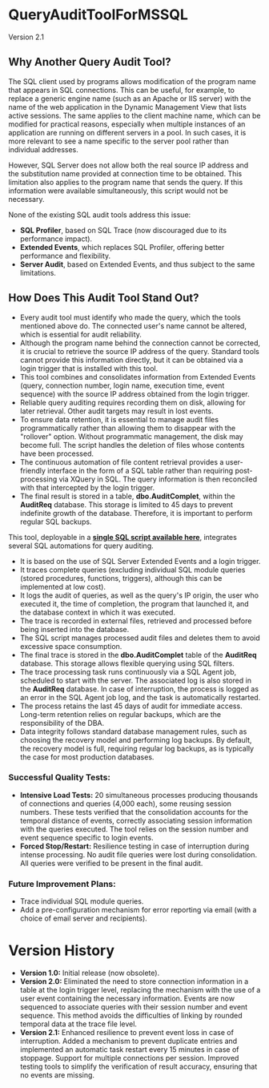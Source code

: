 # QueryAuditToolForMSSQL

Version 2.1

## Why Another Query Audit Tool?

The SQL client used by programs allows modification of the program name that appears in SQL connections. This can be useful, for example, to replace a generic engine name (such as an Apache or IIS server) with the name of the web application in the Dynamic Management View that lists active sessions. The same applies to the client machine name, which can be modified for practical reasons, especially when multiple instances of an application are running on different servers in a pool. In such cases, it is more relevant to see a name specific to the server pool rather than individual addresses.

However, SQL Server does not allow both the real source IP address and the substitution name provided at connection time to be obtained. This limitation also applies to the program name that sends the query. If this information were available simultaneously, this script would not be necessary.

None of the existing SQL audit tools address this issue:

- **SQL Profiler**, based on SQL Trace (now discouraged due to its performance impact).
- **Extended Events**, which replaces SQL Profiler, offering better performance and flexibility.
- **Server Audit**, based on Extended Events, and thus subject to the same limitations.

## How Does This Audit Tool Stand Out?

- Every audit tool must identify who made the query, which the tools mentioned above do. The connected user's name cannot be altered, which is essential for audit reliability.
- Although the program name behind the connection cannot be corrected, it is crucial to retrieve the source IP address of the query. Standard tools cannot provide this information directly, but it can be obtained via a login trigger that is installed with this tool.
- This tool combines and consolidates information from Extended Events (query, connection number, login name, execution time, event sequence) with the source IP address obtained from the login trigger.
- Reliable query auditing requires recording them on disk, allowing for later retrieval. Other audit targets may result in lost events.
- To ensure data retention, it is essential to manage audit files programmatically rather than allowing them to disappear with the "rollover" option. Without programmatic management, the disk may become full. The script handles the deletion of files whose contents have been processed.
- The continuous automation of file content retrieval provides a user-friendly interface in the form of a SQL table rather than requiring post-processing via XQuery in SQL. The query information is then reconciled with that intercepted by the login trigger.
- The final result is stored in a table, **dbo.AuditComplet**, within the **AuditReq** database. This storage is limited to 45 days to prevent indefinite growth of the database. Therefore, it is important to perform regular SQL backups.

This tool, deployable in a **[single SQL script available here](https://raw.githubusercontent.com/pelsql/QueryAuditToolForMSSql/main/QueryAuditToolForMSSql.sql)**, integrates several SQL automations for query auditing.

- It is based on the use of SQL Server Extended Events and a login trigger.
- It traces complete queries (excluding individual SQL module queries (stored procedures, functions, triggers), although this can be implemented at low cost).
- It logs the audit of queries, as well as the query's IP origin, the user who executed it, the time of completion, the program that launched it, and the database context in which it was executed.
- The trace is recorded in external files, retrieved and processed before being inserted into the database.
- The SQL script manages processed audit files and deletes them to avoid excessive space consumption.
- The final trace is stored in the **dbo.AuditComplet** table of the **AuditReq** database. This storage allows flexible querying using SQL filters.
- The trace processing task runs continuously via a SQL Agent job, scheduled to start with the server. The associated log is also stored in the **AuditReq** database. In case of interruption, the process is logged as an error in the SQL Agent job log, and the task is automatically restarted.
- The process retains the last 45 days of audit for immediate access. Long-term retention relies on regular backups, which are the responsibility of the DBA.
- Data integrity follows standard database management rules, such as choosing the recovery model and performing log backups. By default, the recovery model is full, requiring regular log backups, as is typically the case for most production databases.

### Successful Quality Tests:

- **Intensive Load Tests:** 20 simultaneous processes producing thousands of connections and queries (4,000 each), some reusing session numbers. These tests verified that the consolidation accounts for the temporal distance of events, correctly associating session information with the queries executed. The tool relies on the session number and event sequence specific to login events.
- **Forced Stop/Restart:** Resilience testing in case of interruption during intense processing. No audit file queries were lost during consolidation. All queries were verified to be present in the final audit.

### Future Improvement Plans:

- Trace individual SQL module queries.
- Add a pre-configuration mechanism for error reporting via email (with a choice of email server and recipients).

# Version History

- **Version 1.0:** Initial release (now obsolete).
- **Version 2.0:** Eliminated the need to store connection information in a table at the login trigger level, replacing the mechanism with the use of a user event containing the necessary information. Events are now sequenced to associate queries with their session number and event sequence. This method avoids the difficulties of linking by rounded temporal data at the trace file level.
- **Version 2.1:** Enhanced resilience to prevent event loss in case of interruption. Added a mechanism to prevent duplicate entries and implemented an automatic task restart every 15 minutes in case of stoppage. Support for multiple connections per session. Improved testing tools to simplify the verification of result accuracy, ensuring that no events are missing.
